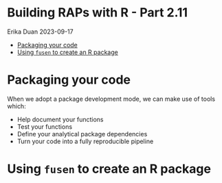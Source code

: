 # Building RAPs with R - Part 2.11
Erika Duan
2023-09-17

- [Packaging your code](#packaging-your-code)
- [Using `fusen` to create an R
  package](#using-fusen-to-create-an-r-package)

# Packaging your code

When we adopt a package development mode, we can make use of tools
which:

- Help document your functions  
- Test your functions  
- Define your analytical package dependencies  
- Turn your code into a fully reproducible pipeline

# Using `fusen` to create an R package

